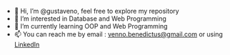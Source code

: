 - 👋 Hi, I’m @gustaveno, feel free to explore my repository
- 👀 I’m interested in Database and Web Programming
- 🌱 I’m currently learning OOP and Web Programming
- 📫 You can reach me by email : venno.benedictus@gmail.com 
  or using [LinkedIn](https://www.linkedin.com/in/benedictus-veno-363568202/)

<!---
gustaveno/gustaveno is a ✨ special ✨ repository because its `README.md` (this file) appears on your GitHub profile.
You can click the Preview link to take a look at your changes.
--->
